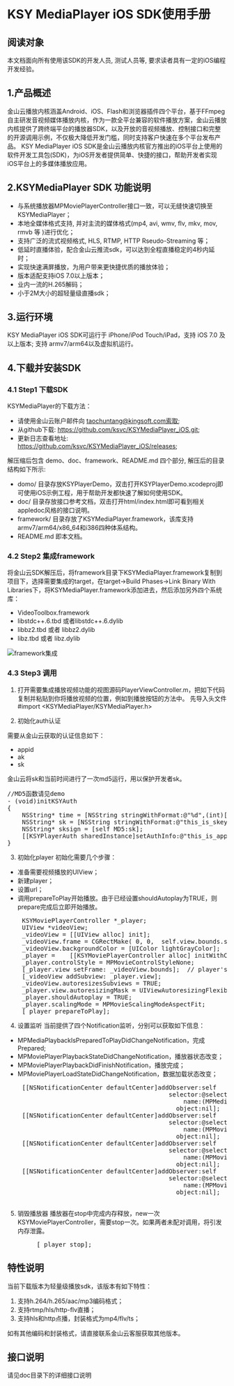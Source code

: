 # KSY MediaPlayer iOS SDK使用手册

## 阅读对象 

本文档面向所有使用该SDK的开发人员, 测试人员等, 要求读者具有一定的iOS编程开发经验。

## 1.产品概述

金山云播放内核涵盖Android、iOS、Flash和浏览器插件四个平台，基于FFmpeg自主研发音视频媒体播放内核，作为一款全平台兼容的软件播放方案，金山云播放内核提供了跨终端平台的播放器SDK，以及开放的音视频播放、控制接口和完整的开源调用示例，不仅极大降低开发门槛，同时支持客户快速在多个平台发布产品。
KSY MediaPlayer iOS SDK是金山云播放内核官方推出的iOS平台上使用的软件开发工具包(SDK)，为iOS开发者提供简单、快捷的接口，帮助开发者实现iOS平台上的多媒体播放应用。

## 2.KSYMediaPlayer SDK 功能说明

* 与系统播放器MPMoviePlayerController接口一致，可以无缝快速切换至KSYMediaPlayer；
* 本地全媒体格式支持, 并对主流的媒体格式(mp4, avi, wmv, flv, mkv, mov, rmvb 等 )进行优化；
* 支持广泛的流式视频格式, HLS, RTMP, HTTP Rseudo-Streaming 等；
* 低延时直播体验，配合金山云推流sdk，可以达到全程直播稳定的4秒内延时；
* 实现快速满屏播放，为用户带来更快捷优质的播放体验；
* 版本适配支持iOS 7.0以上版本；
* 业内一流的H.265解码；
* 小于2M大小的超轻量级直播sdk；

## 3.运行环境

KSY MediaPlayer iOS SDK可运行于 iPhone/iPod Touch/iPad，支持 iOS 7.0 及以上版本; 支持 armv7/arm64以及虚拟机运行。

## 4.下载并安装SDK

### 4.1 Step1 下载SDK
KSYMediaPlayer的下载方法：
* 请使用金山云账户邮件向 taochuntang@kingsoft.com索取;
* 从github下载: https://github.com/ksvc/KSYMediaPlayer_iOS.git;
* 更新日志查看地址: https://github.com/ksvc/KSYMediaPlayer_iOS/releases;

解压缩后包含 demo、doc、framework、README.md 四个部分, 解压后的目录结构如下所示:
* domo/ 目录存放KSYPlayerDemo，双击打开KSYPlayerDemo.xcodeproj即可使用iOS示例工程，用于帮助开发都快速了解如何使用SDK。
* doc/ 目录存放接口参考文档，双击打开html/index.html即可看到相关appledoc风格的接口说明。
* framework/ 目录存放了KSYMediaPlayer.framework，该库支持armv7/arm64/x86_64和i386四种体系结构。
* README.md 即本文档。

### 4.2 Step2 集成framework
将金山云SDK解压后，将framework目录下KSYMediaPlayer.framework复制到项目下，选择需要集成的target，在target->Build Phases->Link Binary With Libraries下，将KSYMediaPlayer.framework添加进去，然后添加另外四个系统库：
* VideoToolbox.framework
* libstdc++.6.tbd 或者libstdc++.6.dylib
* libbz2.tbd 或者 libbz2.dylib
* libz.tbd 或者 libz.dylib

![framework集成](http://121.40.49.231/ksyun/media/ios_player_framework.png)

### 4.3 Step3 调用

1. 打开需要集成播放视频功能的视图源码PlayerViewController.m，把如下代码复制并粘贴到你将播放视频的位置，例如到播放按钮的方法中。 先导入头文件#import <KSYMediaPlayer/KSYMediaPlayer.h>

2. 初始化auth认证

需要从金山云获取的认证信息如下：
* appid
* ak
* sk

金山云将sk和当前时间进行了一次md5运行，用以保护开发者sk。
<pre>
//MD5函数请见demo
- (void)initKSYAuth
{
    NSString* time = [NSString stringWithFormat:@"%d",(int)[[NSDate date]timeIntervalSince1970]];
    NSString* sk = [NSString stringWithFormat:@"this_is_skey%@", time];
    NSString* sksign = [self MD5:sk];
    [[KSYPlayerAuth sharedInstance]setAuthInfo:@"this_is_appid" accessKey:@"this_is_ak" secretKeySign:sksign timeSeconds:time];
}
</pre>

3. 初始化player
初始化需要几个步骤：

* 准备需要视频播放的UIView；
* 新建player；
* 设置url；
* 调用prepareToPlay开始播放。由于已经设置shouldAutoplay为TRUE，则prepare完成后立即开始播放。

<pre>
    KSYMoviePlayerController *_player;
    UIView *videoView;
    _videoView = [[UIView alloc] init];
    _videoView.frame = CGRectMake( 0, 0,  self.view.bounds.size.width,  self.view.bounds.size.height);;
    _videoView.backgroundColor = [UIColor lightGrayColor];
    _player =    [[KSYMoviePlayerController alloc] initWithContentURL: [NSURL URLWithString:@"http://121.42.58.232:8980/hls_test/1.m3u8"]];
    _player.controlStyle = MPMovieControlStyleNone;
    [_player.view setFrame: _videoView.bounds];  // player's frame must match parent's
    [_videoView addSubview: _player.view];
    _videoView.autoresizesSubviews = TRUE;
    _player.view.autoresizingMask = UIViewAutoresizingFlexibleWidth|UIViewAutoresizingFlexibleHeight;
    _player.shouldAutoplay = TRUE;
    _player.scalingMode = MPMovieScalingModeAspectFit;
    [_player prepareToPlay];
</pre>
4. 设置监听
当前提供了四个Notification监听，分别可以获取如下信息：

* MPMediaPlaybackIsPreparedToPlayDidChangeNotification，完成Prepared;
* MPMoviePlayerPlaybackStateDidChangeNotification，播放器状态改变；
* MPMoviePlayerPlaybackDidFinishNotification，播放完成；
* MPMoviePlayerLoadStateDidChangeNotification，数据加载状态改变；
<pre>
    [[NSNotificationCenter defaultCenter]addObserver:self
                                            selector:@selector(handlePlayerNotify:)
                                                name:(MPMediaPlaybackIsPreparedToPlayDidChangeNotification)
                                              object:nil];
    [[NSNotificationCenter defaultCenter]addObserver:self
                                            selector:@selector(handlePlayerNotify:)
                                                name:(MPMoviePlayerPlaybackStateDidChangeNotification)
                                              object:nil];
    [[NSNotificationCenter defaultCenter]addObserver:self
                                            selector:@selector(handlePlayerNotify:)
                                                name:(MPMoviePlayerPlaybackDidFinishNotification)
                                              object:nil];
    [[NSNotificationCenter defaultCenter]addObserver:self
                                            selector:@selector(handlePlayerNotify:)
                                                name:(MPMoviePlayerLoadStateDidChangeNotification)
                                              object:nil];

</pre>
5. 销毁播放器
播放器在stop中完成内存释放，new一次KSYMoviePlayerController，需要stop一次。如果两者未配对调用，将引发内存泄露。
<pre>
        [_player stop];
</pre>

## 特性说明
当前下载版本为轻量级播放sdk，该版本有如下特性：

1. 支持h.264/h.265/aac/mp3编码格式；
2. 支持rtmp/hls/http-flv直播；
3. 支持hls和http点播，封装格式为mp4/flv/ts；

如有其他编码和封装格式，请直接联系金山云客服获取其他版本。

## 接口说明
请见doc目录下的详细接口说明
